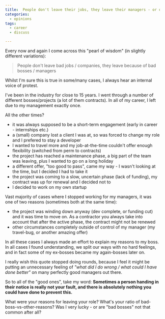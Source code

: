 ```yaml
---
title:  People don't leave their jobs, they leave their managers - or do they?
categories:
  - opinions
tags: 
  - career
  - discuss

---
```


Every now and again I come across this "pearl of wisdom" (in slightly different variations):

> People don't leave bad jobs / companies, they leave because of bad bosses / managers

Whilst I'm sure this is true in some/many cases, I always hear an internal voice of protest.

I've been in the industry for close to 15 years. I went through a number of different bosses/projects (a lot of them contracts). In all of my career, I left due to my management exactly once.

All the other times?
* it was always supposed to be a short-term engagement (early in career - internships etc.)
* a (small) company lost a client I was at, so was forced to change my role and I prefered to stay a developer
* I wanted to travel more and my job-at-the-time couldn't offer enough flexibility (switched from perm to contracts)
* the project has reached a maintenance phase, a big part of the team was leaving, plus I wanted to go on a long holiday
* a different offer, "too good to pass", came my way - I wasn't looking at the time, but I decided I had to take it
* the project was coming to a slow, uncertain phase (lack of funding), my contract was up for renewal and I decided not to
* I decided to work on my own startup

Vast majority of cases where I stopped working for my managers, it was one of two reasons (sometimes both at the same time):
* the project was winding down anyway (dev complete, or funding cut) and it was time to move on. As a contractor you always take into account that after the active phase, the contract might not be renewed
* other circumstances completely outside of control of my manager (my travel-bug, or another amazing offer)

In all these cases I always made an effort to explain my reasons to my boss. In all cases I found understanding, we split our ways with no hard feelings, and in fact some of my ex-bosses became my again-bosses later on.

I really wish this quote stopped doing rounds, because I feel it might be putting an unnecessary feeling of *"what did I do wrong / what could I have done better"* on many perfectly good managers out there.

So to all of the "good ones", take my word: **Sometimes a person handing in their notice is really not your fault, and there is absolutely nothing you could have done to prevent this.**

What were your reasons for leaving your role? What's your ratio of bad-boss-vs-other-reasons? Was I very lucky - or are "bad bosses" not that common after all?
